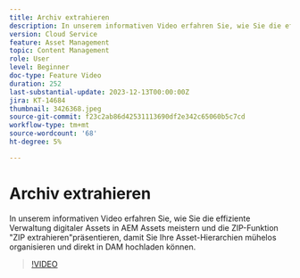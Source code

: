 ```yaml
---
title: Archiv extrahieren
description: In unserem informativen Video erfahren Sie, wie Sie die effiziente Verwaltung digitaler Assets in AEM Assets meistern und die ZIP-Funktion "ZIP extrahieren"präsentieren, damit Sie Ihre Asset-Hierarchien mühelos organisieren und direkt in DAM hochladen können.
version: Cloud Service
feature: Asset Management
topic: Content Management
role: User
level: Beginner
doc-type: Feature Video
duration: 252
last-substantial-update: 2023-12-13T00:00:00Z
jira: KT-14684
thumbnail: 3426368.jpeg
source-git-commit: f23c2ab86d42531113690df2e342c65060b5c7cd
workflow-type: tm+mt
source-wordcount: '68'
ht-degree: 5%

---
```



# Archiv extrahieren

In unserem informativen Video erfahren Sie, wie Sie die effiziente Verwaltung digitaler Assets in AEM Assets meistern und die ZIP-Funktion &quot;ZIP extrahieren&quot;präsentieren, damit Sie Ihre Asset-Hierarchien mühelos organisieren und direkt in DAM hochladen können.

>[!VIDEO](https://video.tv.adobe.com/v/3426368/?learn=on)
